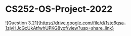 # CS252-OS-Project-2022

![Question 3.21]{https://drive.google.com/file/d/1stc6qsa-1zjvHJcGcUkAtfwhUPKG8yof/view?usp=share_link}
